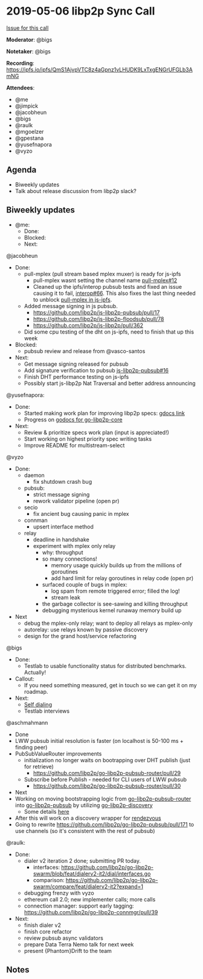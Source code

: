 # 2019-05-06 libp2p Sync Call

[Issue for this call](https://github.com/libp2p/team-mgmt/issues/16)

**Moderator**: @bigs

**Notetaker**: @bigs

**Recording**: https://ipfs.io/ipfs/QmS1AjvpVTC8z4aGpnz1vLHUDK9LxTxgENGrUFGLb3AmNG

**Attendees**:
  - @me
  - @jimpick
  - @jacobheun
  - @bigs
  - @raulk
  - @mgoelzer
  - @gpestana
  - @yusefnapora
  - @vyzo

## Agenda

- Biweekly updates 
- Talk about release discussion from libp2p slack?

## Biweekly updates

- @me:
  - Done:
  - Blocked:
  - Next:
  
@jacobheun
  - Done:
    - pull-mplex (pull stream based mplex muxer) is ready for js-ipfs
      - pull-mplex wasnt setting the channel name [pull-mplex#12](https://github.com/libp2p/pull-mplex/pull/12)
      - Cleaned up the ipfs/interop pubsub tests and fixed an issue causing it to fail, [interop#66](https://github.com/ipfs/interop/pull/66). This also fixes the last thing needed to unblock [pull-mplex in js-ipfs](https://github.com/ipfs/js-ipfs/pull/1884).
    - Added message signing in js pubsub.
      - https://github.com/libp2p/js-libp2p-pubsub/pull/17
      - https://github.com/libp2p/js-libp2p-floodsub/pull/78
      - https://github.com/libp2p/js-libp2p/pull/362
    - Did some cpu testing of the dht on js-ipfs, need to finish that up this week
  - Blocked:
    - pubsub review and release from @vasco-santos
  - Next:
    - Get message signing released for pubsub
    - Add signature verification to pubsub [js-libp2p-pubsub#16](https://github.com/libp2p/js-libp2p-pubsub/issues/16)
    - Finish DHT performance testing on js-ipfs
    - Possibly start js-libp2p Nat Traversal and better address announcing  

@yusefnapora:
  - Done:
    - Started making work plan for improving libp2p specs: [gdocs link](https://docs.google.com/spreadsheets/d/1R9PeTcdtU6Eaw42HL8QFL9padWnl1pPsDKz2TXLf9p4/edit?usp=sharing)
    - Progress on [godocs for go-libp2p-core](https://github.com/libp2p/go-libp2p-core/pull/3)
  - Next:
    - Review & prioritize specs work plan (input is appreciated!)
    - Start working on highest priority spec writing tasks
    - Improve README for multistream-select

@vyzo
  - Done:
    - daemon
      - fix shutdown crash bug
    - pubsub:
      - strict message signing
      - rework validator pipeline (open pr)
    - secio
      - fix ancient bug causing panic in mplex
    - connman
      - upsert interface method
    - relay
      - deadline in handshake
      - experiment with mplex only relay
        - why: throughput
        - so many connections!
          - memory usage quickly builds up from the millions of goroutines
          - add hard limit for relay goroutines in relay code (open pr)
        - surfaced couple of bugs in mplex:
          - log spam from remote triggered error; filled the log!
          - stream leak
        - the garbage collector is see-sawing and killing throughput
        - debugging mysterious kernel runaway memory build up
  - Next
    - debug the mplex-only relay; want to deploy all relays as mplex-only
    - autorelay: use relays known by passive discovery
    - design for the grand host/service refactoring

@bigs
  - Done:
    - Testlab to usable functionality status for distributed benchmarks. Actually!
  - Callout:
    - If you need something measured, get in touch so we can get it on my roadmap.
  - Next:
    - [Self dialing](https://github.com/libp2p/go-libp2p/issues/328#issuecomment-465264415)
    - Testlab interviews


@aschmahmann
 - Done
  - LWW pubsub initial resolution is faster (on localhost is 50-100 ms + finding peer)
  - PubSubValueRouter improvements
    - initialization no longer waits on bootrapping over DHT publish (just for retrieve)
      - https://github.com/libp2p/go-libp2p-pubsub-router/pull/29
    - Subscribe before Publish - needed for CLI users of LWW pubsub
      - https://github.com/libp2p/go-libp2p-pubsub-router/pull/30
 - Next
  - Working on moving bootstrapping logic from [go-libp2p-pubsub-router](https://github.com/libp2p/go-libp2p-pubsub-router/) into [go-libp2p-pubsub](https://github.com/libp2p/go-libp2p-pubsub/) by utilizing [go-libp2p-discovery](https://github.com/libp2p/go-libp2p-discovery/)
    - Some details [here](https://github.com/libp2p/go-libp2p-pubsub-router/issues/28)
- After this will work on a discovery wrapper for [rendezvous](https://github.com/libp2p/go-libp2p-rendezvous/pull/1)
- Going to rewrite https://github.com/libp2p/go-libp2p-pubsub/pull/171 to use channels (so it's consistent with the rest of pubsub)

@raulk:
  - Done:
    - dialer v2 iteration 2 done; submitting PR today.
      - interfaces: https://github.com/libp2p/go-libp2p-swarm/blob/feat/dialerv2-it2/dial/interfaces.go
      - comparison: https://github.com/libp2p/go-libp2p-swarm/compare/feat/dialerv2-it2?expand=1
    - debugging frenzy with vyzo
    - ethereum call 2.0; new implementer calls; more calls
    - connection manager: support early tagging: https://github.com/libp2p/go-libp2p-connmgr/pull/39
  - Next:
    - finish dialer v2
    - finish core refactor
    - review pubsub async validators
    - prepare Data Terra Nemo talk for next week
    - present {Phantom}Drift to the team

## Notes

